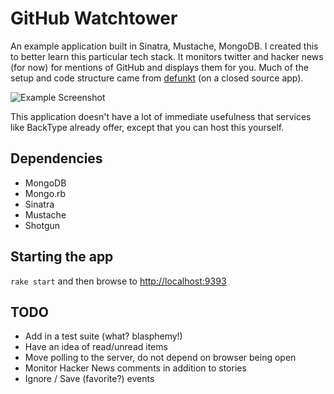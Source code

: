 # GitHub Watchtower

An example application built in Sinatra, Mustache, MongoDB.  I created this to better learn this particular tech stack.  It monitors twitter and hacker news (for now) for mentions of GitHub and displays them for you.  Much of the setup and code structure came from [defunkt](http://github.com/defunkt) (on a closed source app).

![Example Screenshot](http://share.kyleneath.com/captures/GitHub_Watchtower-20091213-144412.jpg)

This application doesn't have a lot of immediate usefulness that services like BackType already offer, except that you can host this yourself.

## Dependencies

* MongoDB
* Mongo.rb
* Sinatra
* Mustache
* Shotgun

## Starting the app

`rake start` and then browse to <http://localhost:9393>

## TODO

* Add in a test suite (what? blasphemy!)
* Have an idea of read/unread items
* Move polling to the server, do not depend on browser being open
* Monitor Hacker News comments in addition to stories
* Ignore / Save (favorite?) events